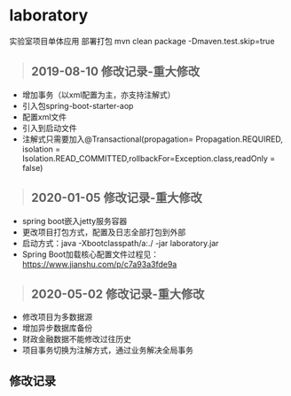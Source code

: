 # laboratory
实验室项目单体应用
部署打包 mvn clean package -Dmaven.test.skip=true

> ## 2019-08-10 修改记录-重大修改
* 增加事务（以xml配置为主，亦支持注解式）
* 引入包spring-boot-starter-aop
* 配置xml文件
* 引入到启动文件
* 注解式只需要加入@Transactional(propagation= Propagation.REQUIRED, isolation = Isolation.READ_COMMITTED,rollbackFor=Exception.class,readOnly = false)

> ## 2020-01-05 修改记录-重大修改
* spring boot嵌入jetty服务容器
* 更改项目打包方式，配置及日志全部打包到外部
* 启动方式：java -Xbootclasspath/a:./ -jar laboratory.jar
* Spring Boot加载核心配置文件过程见：https://www.jianshu.com/p/c7a93a3fde9a

> ## 2020-05-02 修改记录-重大修改
* 修改项目为多数据源
* 增加异步数据库备份
* 财政金融数据不能修改过往历史
* 项目事务切换为注解方式，通过业务解决全局事务


## 修改记录
